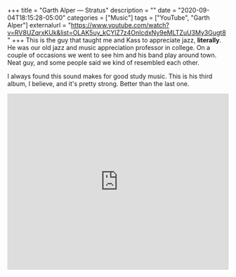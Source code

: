 +++
title = "Garth Alper — Stratus"
description = ""
date = "2020-09-04T18:15:28-05:00"
categories = ["Music"]
tags = ["YouTube", "Garth Alper"]
externalurl = "https://www.youtube.com/watch?v=RV8UZqrxKUk&list=OLAK5uy_kCYlZ7z4OnIcdxNy9eMLTZuU3My3Gugt8"
+++
This is the guy that taught me and Kass to appreciate jazz, **literally**. He was our old jazz and music appreciation professor in college. On a couple of occasions we went to see him and his band play around town. Neat guy, and some people said we kind of resembled each other.

I always found this sound makes for good study music. This is his third album, I believe, and it's pretty strong. Better than the last one.

<iframe width="100%" height="400px" src="https://www.youtube.com/embed/videoseries?list=OLAK5uy_kCYlZ7z4OnIcdxNy9eMLTZuU3My3Gugt8" frameborder="0" allow="accelerometer; autoplay; encrypted-media; gyroscope; picture-in-picture" allowfullscreen></iframe>
